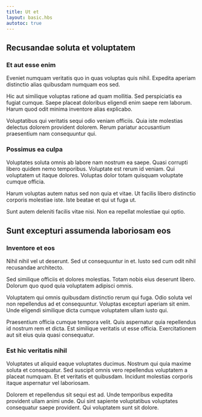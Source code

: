 ```yaml
---
title: Ut et
layout: basic.hbs
autotoc: true
---
```

## Recusandae soluta et voluptatem

### Et aut esse enim

Eveniet numquam veritatis quo in quas voluptas quis nihil. Expedita aperiam distinctio alias quibusdam numquam eos sed.

Hic aut similique voluptas ratione ad quam mollitia. Sed perspiciatis ea fugiat cumque. Saepe placeat doloribus eligendi enim saepe rem laborum. Harum quod odit minima inventore alias explicabo.

Voluptatibus qui veritatis sequi odio veniam officiis. Quia iste molestias delectus dolorem provident dolorem. Rerum pariatur accusantium praesentium nam consequuntur qui.

### Possimus ea culpa

Voluptates soluta omnis ab labore nam nostrum ea saepe. Quasi corrupti libero quidem nemo temporibus. Voluptate est rerum id veniam. Qui voluptatem ut itaque dolores. Voluptas dolor totam quisquam voluptate cumque officia.

Harum voluptas autem natus sed non quia et vitae. Ut facilis libero distinctio corporis molestiae iste. Iste beatae et qui ut fuga ut.

Sunt autem deleniti facilis vitae nisi. Non ea repellat molestiae qui optio.

## Sunt excepturi assumenda laboriosam eos

### Inventore et eos

Nihil nihil vel ut deserunt. Sed ut consequuntur in et. Iusto sed cum odit nihil recusandae architecto.

Sed similique officiis et dolores molestias. Totam nobis eius deserunt libero. Dolorum quo quod quia voluptatem adipisci omnis.

Voluptatem qui omnis quibusdam distinctio rerum qui fuga. Odio soluta vel non repellendus ad et consequuntur. Voluptas excepturi aperiam sit enim. Unde eligendi similique dicta cumque voluptatem ullam iusto qui.

Praesentium officia cumque tempora velit. Quis aspernatur quia repellendus id nostrum rem et dicta. Est similique veritatis ut esse officia. Exercitationem aut sit eius quia quasi consequatur.

### Est hic veritatis nihil

Voluptates ut aliquid eaque voluptates ducimus. Nostrum qui quia maxime soluta et consequatur. Sed suscipit omnis vero repellendus voluptatem a placeat numquam. Et et veritatis et quibusdam. Incidunt molestias corporis itaque aspernatur vel laboriosam.

Dolorem et repellendus sit sequi est ad. Unde temporibus expedita provident ullam animi unde. Qui sint sapiente voluptatibus voluptates consequatur saepe provident. Qui voluptatem sunt sit dolore.


